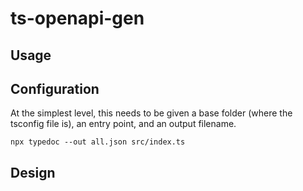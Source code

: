 # ts-openapi-gen

## Usage

## Configuration

At the simplest level, this needs to be given a base folder (where the tsconfig file is), an entry point, and
an output filename.

`npx typedoc --out all.json src/index.ts`



## Design